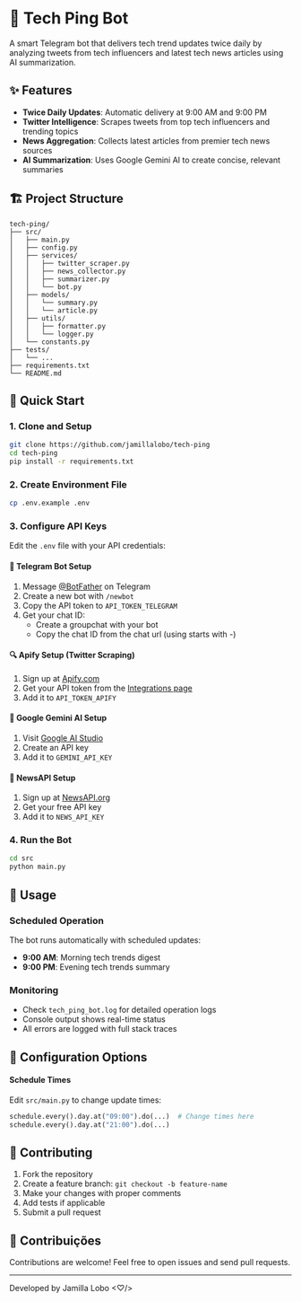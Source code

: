# 🤖 Tech Ping Bot

A smart Telegram bot that delivers tech trend updates twice daily by analyzing tweets from tech influencers and latest tech news articles using AI summarization.

## ✨ Features

- **Twice Daily Updates**: Automatic delivery at 9:00 AM and 9:00 PM
- **Twitter Intelligence**: Scrapes tweets from top tech influencers and trending topics
- **News Aggregation**: Collects latest articles from premier tech news sources
- **AI Summarization**: Uses Google Gemini AI to create concise, relevant summaries

## 🏗️ Project Structure

```
tech-ping/
├── src/
│   ├── main.py                       
│   ├── config.py                     
│   ├── services/
│   │   ├── twitter_scraper.py       
│   │   ├── news_collector.py        
│   │   ├── summarizer.py            
│   │   └── bot.py             
│   ├── models/
│   │   └── summary.py 
│   │   └── article.py               
│   ├── utils/
│   │   ├── formatter.py            
│   │   └── logger.py                
│   └── constants.py                 
├── tests/
│   └── ...                          
├── requirements.txt
└── README.md
```

## 🚀 Quick Start

### 1. Clone and Setup

```bash
git clone https://github.com/jamillalobo/tech-ping
cd tech-ping
pip install -r requirements.txt
```

### 2. Create Environment File

```bash
cp .env.example .env
```

### 3. Configure API Keys

Edit the `.env` file with your API credentials:

#### 🤖 Telegram Bot Setup
1. Message [@BotFather](https://t.me/botfather) on Telegram
2. Create a new bot with `/newbot`
3. Copy the API token to `API_TOKEN_TELEGRAM`
4. Get your chat ID:
   - Create a groupchat with your bot
   - Copy the chat ID from the chat url (using starts with -)

#### 🔍 Apify Setup (Twitter Scraping)
1. Sign up at [Apify.com](https://apify.com/)
2. Get your API token from the [Integrations page](https://console.apify.com/account/integrations)
3. Add it to `API_TOKEN_APIFY`

#### 🧠 Google Gemini AI Setup
1. Visit [Google AI Studio](https://makersuite.google.com/app/apikey)
2. Create an API key
3. Add it to `GEMINI_API_KEY`

#### 📰 NewsAPI Setup
1. Sign up at [NewsAPI.org](https://newsapi.org/)
2. Get your free API key
3. Add it to `NEWS_API_KEY`

### 4. Run the Bot

```bash
cd src
python main.py
```

## 🎯 Usage

### Scheduled Operation
The bot runs automatically with scheduled updates:
- **9:00 AM**: Morning tech trends digest
- **9:00 PM**: Evening tech trends summary

### Monitoring
- Check `tech_ping_bot.log` for detailed operation logs
- Console output shows real-time status
- All errors are logged with full stack traces

## 🔧 Configuration Options

#### Schedule Times
Edit `src/main.py` to change update times:
```python
schedule.every().day.at("09:00").do(...)  # Change times here
schedule.every().day.at("21:00").do(...)
```

## 🤝 Contributing

1. Fork the repository
2. Create a feature branch: `git checkout -b feature-name`
3. Make your changes with proper comments
4. Add tests if applicable
5. Submit a pull request

## 📝 Contribuições
Contributions are welcome! Feel free to open issues and send pull requests.

---
Developed by Jamilla Lobo <♡︎/>